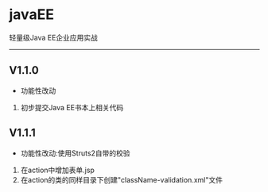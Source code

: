 # javaEE
轻量级Java EE企业应用实战

---

## V1.1.0
- 功能性改动
1. 初步提交Java EE书本上相关代码

## V1.1.1
- 功能性改动:使用Struts2自带的校验
1. 在action中增加<result name="input">表单.jsp</result>
2. 在action的类的同样目录下创建"className-validation.xml"文件

